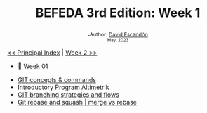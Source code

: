 <div align="center">
  <h1> BEFEDA 3rd Edition: Week 1</h1>
  <a class="header-badge" target="_blank" href="">
  <img src="">
  </a>
  <sub>Author:
  <a href="" target="">David Escandón</a><br>
  <small> May, 2023</small>
  </sub>
</div>
</div>

[<< Principal Index](../README.md) | [Week 2 >>]()

- [📔 Week 01](#-week-1)

<ul>
  <li> <a href="https://docs.google.com/document/d/1Tx_8vplk58Y5LZY-4bALParl2SIMMh9EOXlMcEi14SE/edit#heading=h.sd8hcbftg3c">GIT concepts & commands</a></li>
  <li href="#">Introductory Program Altimetrik</li>
  <li> <a href="https://docs.google.com/document/d/1Tx_8vplk58Y5LZY-4bALParl2SIMMh9EOXlMcEi14SE/edit#heading=h.67b0ywift4ob">GIT branching strategies and flows </a></li>
  <li> <a href="#">Git rebase and squash | merge vs rebase </a></li>
</ul>
<!-- - [Git](#git) -->
<!-- - [GIT concepts & commands](https://docs.google.com/document/d/1Tx_8vplk58Y5LZY-4bALParl2SIMMh9EOXlMcEi14SE/edit#heading=h.sd8hcbftg3c) -->
    <!-- - [Introductory Program Altimetrik](#introductoryProgramAltimetrik) -->
    <!-- - [GIT branching strategies and flows](https://docs.google.com/document/d/1Tx_8vplk58Y5LZY-4bALParl2SIMMh9EOXlMcEi14SE/edit#heading=h.67b0ywift4ob)
    - [Git rebase and squash | merge vs rebase](./01_git_rebase_squash_merge_rebase.md)
    - [Syntax and Basic Constructs](./01_syntax_and_basic_constructs.md) -->


	